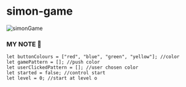# simon-game
![simonGame](https://media.giphy.com/media/b7k1phuPc3dfl5ejX3/giphy.gif)

### MY NOTE 📃
```
let buttonColours = ["red", "blue", "green", "yellow"]; //color
let gamePattern = []; //push color
let userClickedPattern = []; //user chosen color
let started = false; //control start
let level = 0; //start at level o
```
<br>

